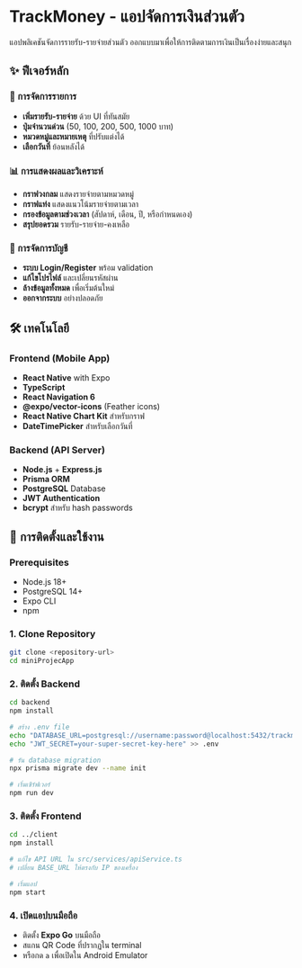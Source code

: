 # TrackMoney - แอปจัดการเงินส่วนตัว 

แอปพลิเคชันจัดการรายรับ-รายจ่ายส่วนตัว ออกแบบมาเพื่อให้การติดตามการเงินเป็นเรื่องง่ายและสนุก

## ✨ ฟีเจอร์หลัก

### 📱 การจัดการรายการ
- **เพิ่มรายรับ-รายจ่าย** ด้วย UI ที่ทันสมัย
- **ปุ่มจำนวนด่วน** (50, 100, 200, 500, 1000 บาท)
- **หมวดหมู่และหมายเหตุ** ที่ปรับแต่งได้
- **เลือกวันที่** ย้อนหลังได้

### 📊 การแสดงผลและวิเคราะห์
- **กราฟวงกลม** แสดงรายจ่ายตามหมวดหมู่
- **กราฟแท่ง** แสดงแนวโน้มรายจ่ายตามเวลา
- **กรองข้อมูลตามช่วงเวลา** (สัปดาห์, เดือน, ปี, หรือกำหนดเอง)
- **สรุปยอดรวม** รายรับ-รายจ่าย-คงเหลือ

### 👤 การจัดการบัญชี
- **ระบบ Login/Register** พร้อม validation
- **แก้ไขโปรไฟล์** และเปลี่ยนรหัสผ่าน
- **ล้างข้อมูลทั้งหมด** เพื่อเริ่มต้นใหม่
- **ออกจากระบบ** อย่างปลอดภัย

## 🛠️ เทคโนโลยี

### Frontend (Mobile App)
- **React Native** with Expo
- **TypeScript** 
- **React Navigation 6**
- **@expo/vector-icons** (Feather icons)
- **React Native Chart Kit** สำหรับกราฟ
- **DateTimePicker** สำหรับเลือกวันที่

### Backend (API Server)
- **Node.js** + **Express.js**
- **Prisma ORM** 
- **PostgreSQL** Database
- **JWT Authentication**
- **bcrypt** สำหรับ hash passwords

## 🚀 การติดตั้งและใช้งาน

### Prerequisites
- Node.js 18+
- PostgreSQL 14+
- Expo CLI
- npm

### 1. Clone Repository
```bash
git clone <repository-url>
cd miniProjecApp
```

### 2. ติดตั้ง Backend
```bash
cd backend
npm install

# สร้าง .env file
echo "DATABASE_URL=postgresql://username:password@localhost:5432/trackmoneydb" > .env
echo "JWT_SECRET=your-super-secret-key-here" >> .env

# รัน database migration
npx prisma migrate dev --name init

# เริ่มเซิร์ฟเวอร์
npm run dev
```

### 3. ติดตั้ง Frontend
```bash
cd ../client
npm install

# แก้ไข API URL ใน src/services/apiService.ts
# เปลี่ยน BASE_URL ให้ตรงกับ IP ของเครื่อง

# เริ่มแอป
npm start
```

### 4. เปิดแอปบนมือถือ
- ติดตั้ง **Expo Go** บนมือถือ
- สแกน QR Code ที่ปรากฏใน terminal
- หรือกด `a` เพื่อเปิดใน Android Emulator